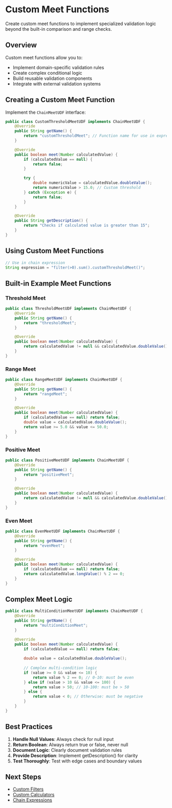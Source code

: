 # Custom Meet Functions

Create custom meet functions to implement specialized validation logic beyond the built-in comparison and range checks.

## Overview

Custom meet functions allow you to:
- Implement domain-specific validation rules
- Create complex conditional logic
- Build reusable validation components
- Integrate with external validation systems

## Creating a Custom Meet Function

Implement the `ChainMeetUDF` interface:

```java
public class CustomThresholdMeetUDF implements ChainMeetUDF {
    @Override
    public String getName() {
        return "customThresholdMeet"; // Function name for use in expressions
    }

    @Override
    public boolean meet(Number calculatedValue) {
        if (calculatedValue == null) {
            return false;
        }

        try {
            double numericValue = calculatedValue.doubleValue();
            return numericValue > 15.0; // Custom threshold
        } catch (Exception e) {
            return false;
        }
    }

    @Override
    public String getDescription() {
        return "Checks if calculated value is greater than 15";
    }
}
```

## Using Custom Meet Functions

```java
// Use in chain expression
String expression = "filter(>0).sum().customThresholdMeet()";
```

## Built-in Example Meet Functions

### Threshold Meet

```java
public class ThresholdMeetUDF implements ChainMeetUDF {
    @Override
    public String getName() {
        return "thresholdMeet";
    }

    @Override
    public boolean meet(Number calculatedValue) {
        return calculatedValue != null && calculatedValue.doubleValue() >= 10.0;
    }
}
```

### Range Meet

```java
public class RangeMeetUDF implements ChainMeetUDF {
    @Override
    public String getName() {
        return "rangeMeet";
    }

    @Override
    public boolean meet(Number calculatedValue) {
        if (calculatedValue == null) return false;
        double value = calculatedValue.doubleValue();
        return value >= 5.0 && value <= 50.0;
    }
}
```

### Positive Meet

```java
public class PositiveMeetUDF implements ChainMeetUDF {
    @Override
    public String getName() {
        return "positiveMeet";
    }

    @Override
    public boolean meet(Number calculatedValue) {
        return calculatedValue != null && calculatedValue.doubleValue() > 0.0;
    }
}
```

### Even Meet

```java
public class EvenMeetUDF implements ChainMeetUDF {
    @Override
    public String getName() {
        return "evenMeet";
    }

    @Override
    public boolean meet(Number calculatedValue) {
        if (calculatedValue == null) return false;
        return calculatedValue.longValue() % 2 == 0;
    }
}
```

## Complex Meet Logic

```java
public class MultiConditionMeetUDF implements ChainMeetUDF {
    @Override
    public String getName() {
        return "multiConditionMeet";
    }

    @Override
    public boolean meet(Number calculatedValue) {
        if (calculatedValue == null) return false;
        
        double value = calculatedValue.doubleValue();
        
        // Complex multi-condition logic
        if (value >= 0 && value <= 10) {
            return value % 2 == 0; // 0-10: must be even
        } else if (value > 10 && value <= 100) {
            return value > 50; // 10-100: must be > 50
        } else {
            return value < 0; // Otherwise: must be negative
        }
    }
}
```

## Best Practices

1. **Handle Null Values**: Always check for null input
2. **Return Boolean**: Always return true or false, never null
3. **Document Logic**: Clearly document validation rules
4. **Provide Description**: Implement getDescription() for clarity
5. **Test Thoroughly**: Test with edge cases and boundary values

## Next Steps

- [Custom Filters](./custom-filters)
- [Custom Calculators](./custom-calculators)
- [Chain Expressions](../expressions/chain/overview)

